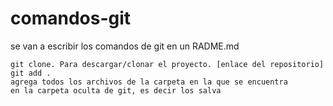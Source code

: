 # comandos-git
se van a escribir los comandos de git en un RADME.md

```
git clone. Para descargar/clonar el proyecto. [enlace del repositorio]
git add .
agrega todos los archivos de la carpeta en la que se encuentra
en la carpeta oculta de git, es decir los salva
```
